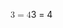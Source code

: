 <span class="katex"><span class="katex-mathml"><math xmlns="http://www.w3.org/1998/Math/MathML"><semantics><mrow><mn>3</mn><mo>=</mo><mn>4</mn></mrow><annotation encoding="application/x-tex">3 = 4</annotation></semantics></math></span><span class="katex-html" aria-hidden="true"><span class="base"><span class="strut" style="height:0.64444em;vertical-align:0em;"></span><span class="mord">3</span><span class="mspace" style="margin-right:0.2777777777777778em;"></span><span class="mrel">=</span><span class="mspace" style="margin-right:0.2777777777777778em;"></span></span><span class="base"><span class="strut" style="height:0.64444em;vertical-align:0em;"></span><span class="mord">4</span></span></span></span>